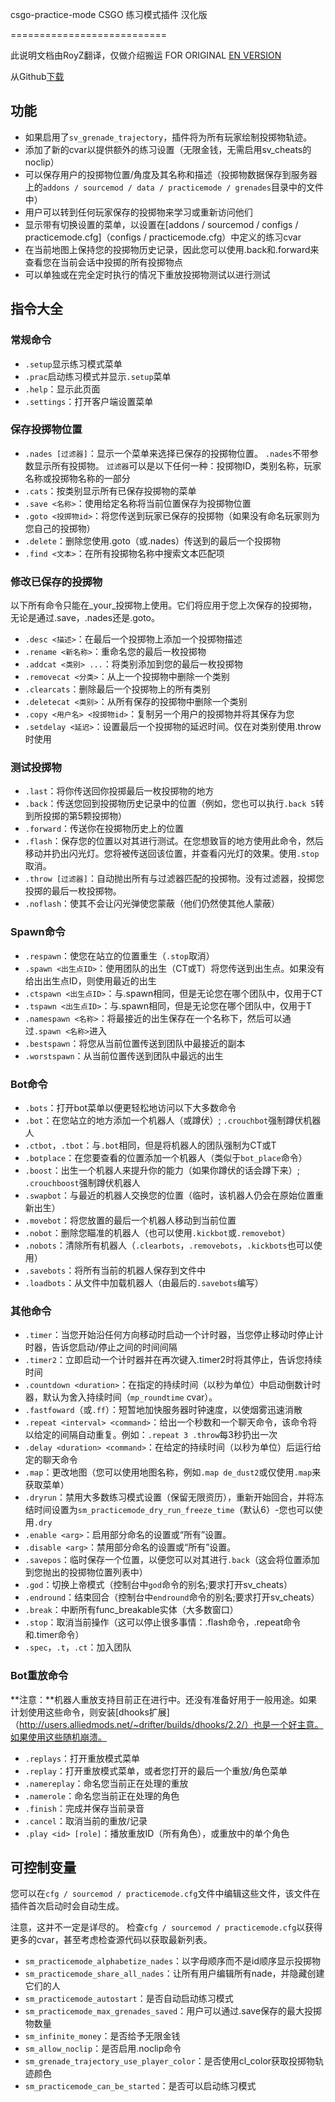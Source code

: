 csgo-practice-mode
CSGO 练习模式插件 汉化版

===========================

此说明文档由RoyZ翻译，仅做介绍搬运
FOR ORIGINAL [EN VERSION](https://github.com/splewis/csgo-practice-mode/)


从Github[下载](https://github.com/RoyZ-CSGO/csgo-practice-mode-zh-CN/releases)

## 功能
- 如果启用了``sv_grenade_trajectory``，插件将为所有玩家绘制投掷物轨迹。
- 添加了新的cvar以提供额外的练习设置（无限金钱，无需启用sv_cheats的noclip）
- 可以保存用户的投掷物位置/角度及其名称和描述（投掷物数据保存到服务器上的``addons / sourcemod / data / practicemode / grenades``目录中的文件中）
- 用户可以转到任何玩家保存的投掷物来学习或重新访问他们
- 显示带有切换设置的菜单，以设置在[addons / sourcemod / configs / practicemode.cfg]（configs / practicemode.cfg）中定义的练习cvar
- 在当前地图上保持您的投掷物历史记录，因此您可以使用.back和.forward来查看您在当前会话中投掷的所有投掷物点
- 可以单独或在完全定时执行的情况下重放投掷物测试以进行测试

## 指令大全

### 常规命令

- ``.setup``显示练习模式菜单
- ``.prac``启动练习模式并显示``.setup``菜单
- ``.help``：显示此页面
- ``.settings``：打开客户端设置菜单

### 保存投掷物位置
- ``.nades [过滤器]``：显示一个菜单来选择已保存的投掷物位置。 ``.nades``不带参数显示所有投掷物。 ``过滤器``可以是以下任何一种：投掷物ID，类别名称，玩家名称或投掷物名称的一部分
- ``.cats``：按类别显示所有已保存投掷物的菜单
- ``.save <名称>``：使用给定名称将当前位置保存为投掷物位置
- ``.goto <投掷物id>``：将您传送到玩家已保存的投掷物（如果没有命名玩家则为您自己的投掷物）
- ``.delete``：删除您使用.goto（或.nades）传送到的最后一个投掷物
- ``.find <文本>``：在所有投掷物名称中搜索文本匹配项

### 修改已保存的投掷物
以下所有命令只能在_your_投掷物上使用。它们将应用于您上次保存的投掷物，无论是通过.save，.nades还是.goto。
- ``.desc <描述>``：在最后一个投掷物上添加一个投掷物描述
- ``.rename <新名称>``：重命名您的最后一枚投掷物
- ``.addcat <类别> ...``：将类别添加到您的最后一枚投掷物
- ``.removecat <分类>``：从上一个投掷物中删除一个类别
- ``.clearcats``：删除最后一个投掷物上的所有类别
- ``.deletecat <类别>``：从所有保存的投掷物中删除一个类别
- ``.copy <用户名> <投掷物id>``：复制另一个用户的投掷物并将其保存为您
- ``.setdelay <延迟>``：设置最后一个投掷物的延迟时间。仅在对类别使用.throw时使用

### 测试投掷物
- ``.last``：将你传送回你投掷最后一枚投掷物的地方
- ``.back``：传送您回到投掷物历史记录中的位置（例如，您也可以执行``.back 5``转到所投掷的第5颗投掷物）
- ``.forward``：传送你在投掷物历史上的位置
- ``.flash``：保存您的位置以对其进行测试。在您想致盲的地方使用此命令，然后移动并扔出闪光灯。您将被传送回该位置，并查看闪光灯的效果。使用``.stop``取消。
- ``.throw [过滤器]``：自动抛出所有与过滤器匹配的投掷物。没有过滤器，投掷您投掷的最后一枚投掷物。
- ``.noflash``：使其不会让闪光弹使您蒙蔽（他们仍然使其他人蒙蔽）

### Spawn命令
- ``.respawn``：使您在站立的位置重生（``.stop``取消）
- ``.spawn <出生点ID>``：使用团队的出生（CT或T）将您传送到出生点。如果没有给出出生点ID，则使用最近的出生
- ``.ctspawn <出生点ID>``：与.spawn相同，但是无论您在哪个团队中，仅用于CT
- ``.tspawn <出生点ID>``：与.spawn相同，但是无论您在哪个团队中，仅用于T
- ``.namespawn <名称>``：将最接近的出生保存在一个名称下，然后可以通过``.spawn <名称>``进入
- ``.bestspawn``：将您从当前位置传送到团队中最接近的副本
- ``.worstspawn``：从当前位置传送到团队中最远的出生

### Bot命令
- ``.bots``：打开bot菜单以便更轻松地访问以下大多数命令
- ``.bot``：在您站立的地方添加一个机器人（或蹲伏）; ``.crouchbot``强制蹲伏机器人
- ``.ctbot``，``.tbot``：与``.bot``相同，但是将机器人的团队强制为CT或T
- ``.botplace``：在您要查看的位置添加一个机器人（类似于``bot_place``命令）
- ``.boost``：出生一个机器人来提升你的能力（如果你蹲伏的话会蹲下来）; ``.crouchboost``强制蹲伏机器人
- ``.swapbot``：与最近的机器人交换您的位置（临时，该机器人仍会在原始位置重新出生）
- ``.movebot``：将您放置的最后一个机器人移动到当前位置
- ``.nobot``：删除您瞄准的机器人（也可以使用``.kickbot``或``.removebot``）
- ``.nobots``：清除所有机器人（``.clearbots``，``.removebots``，``.kickbots``也可以使用）
- ``.savebots``：将所有当前的机器人保存到文件中
- ``.loadbots``：从文件中加载机器人（由最后的``.savebots``编写）

### 其他命令
- ``.timer``：当您开始沿任何方向移动时启动一个计时器，当您停止移动时停止计时器，告诉您启动/停止之间的时间间隔
- ``.timer2``：立即启动一个计时器并在再次键入.timer2时将其停止，告诉您持续时间
- ``.countdown <duration>``：在指定的持续时间（以秒为单位）中启动倒数计时器，默认为舍入持续时间（`mp_roundtime` cvar）。
- ``.fastfoward``（或``.ff``）：短暂地加快服务器时钟速度，以使烟雾迅速消散
- ``.repeat <interval> <command>``：给出一个秒数和一个聊天命令，该命令将以给定的间隔自动重复。例如：``.repeat 3 .throw``每3秒扔出一次
- ``.delay <duration> <command>``：在给定的持续时间（以秒为单位）后运行给定的聊天命令
- ``.map``：更改地图（您可以使用地图名称，例如``.map de_dust2``或仅使用``.map``来获取菜单）
- ``.dryrun``：禁用大多数练习模式设置（保留无限资历），重新开始回合，并将冻结时间设置为``sm_practicemode_dry_run_freeze_time``（默认6）-您也可以使用``.dry``
- ``.enable <arg>``：启用部分命名的设置或“所有”设置。
- ``.disable <arg>``：禁用部分命名的设置或“所有”设置。
- ``.savepos``：临时保存一个位置，以便您可以对其进行``.back``（这会将位置添加到您抛出的投掷物位置列表中）
- ``.god``：切换上帝模式（控制台中``god``命令的别名;要求打开sv_cheats）
- ``.endround``：结束回合（控制台中``endround``命令的别名;要求打开sv_cheats）
- ``.break``：中断所有func_breakable实体（大多数窗口）
- ``.stop``：取消当前操作（这可以停止很多事情：.flash命令，.repeat命令和.timer命令）
- ``.spec``，``.t``，``.ct``：加入团队

### Bot重放命令
**注意：**机器人重放支持目前正在进行中。还没有准备好用于一般用途。如果计划使用这些命令，则安装[dhooks扩展]（http://users.alliedmods.net/~drifter/builds/dhooks/2.2/）也是一个好主意。如果使用这些随机崩溃。

- ``.replays``：打开重放模式菜单
- ``.replay``：打开重放模式菜单，或者您打开的最后一个重放/角色菜单
- ``.namereplay``：命名您当前正在处理的重放
- ``.namerole``：命名您当前正在处理的角色
- ``.finish``：完成并保存当前录音
- ``.cancel``：取消当前的重放/记录
- ``.play <id> [role]``：播放重放ID（所有角色），或重放中的单个角色

## 可控制变量
您可以在``cfg / sourcemod / practicemode.cfg``文件中编辑这些文件，该文件在插件首次启动时会自动生成。

注意，这并不一定是详尽的。 检查``cfg / sourcemod / practicemode.cfg``以获得更多的cvar，甚至考虑检查源代码以获取最新列表。

- ``sm_practicemode_alphabetize_nades``：以字母顺序而不是id顺序显示投掷物
- ``sm_practicemode_share_all_nades``：让所有用户编辑所有nade，并隐藏创建它们的人
- ``sm_practicemode_autostart``：是否自动启动练习模式
- ``sm_practicemode_max_grenades_saved``：用户可以通过.save保存的最大投掷物数量
- ``sm_infinite_money``：是否给予无限金钱
- ``sm_allow_noclip``：是否启用.noclip命令
- ``sm_grenade_trajectory_use_player_color``：是否使用cl_color获取投掷物轨迹颜色
- ``sm_practicemode_can_be_started``：是否可以启动练习模式

